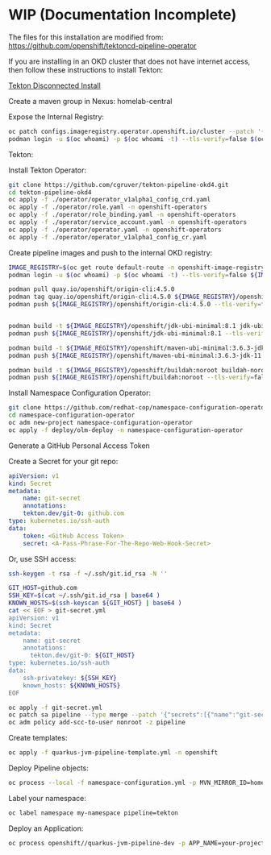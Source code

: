 # WIP (Documentation Incomplete)

The files for this installation are modified from: https://github.com/openshift/tektoncd-pipeline-operator

If you are installing in an OKD cluster that does not have internet access, then follow these instructions to install Tekton:

[Tekton Disconnected Install](pages/disconnected-install.md)

Create a maven group in Nexus: homelab-central

Expose the Internal Registry:

```bash
oc patch configs.imageregistry.operator.openshift.io/cluster --patch '{"spec":{"defaultRoute":true}}' --type=merge
podman login -u $(oc whoami) -p $(oc whoami -t) --tls-verify=false $(oc get route default-route -n openshift-image-registry --template='{{ .spec.host }}')

```

Tekton:

Install Tekton Operator:

```bash
git clone https://github.com/cgruver/tekton-pipeline-okd4.git
cd tekton-pipeline-okd4
oc apply -f ./operator/operator_v1alpha1_config_crd.yaml
oc apply -f ./operator/role.yaml -n openshift-operators
oc apply -f ./operator/role_binding.yaml -n openshift-operators
oc apply -f ./operator/service_account.yaml -n openshift-operators
oc apply -f ./operator/operator.yaml -n openshift-operators
oc apply -f ./operator/operator_v1alpha1_config_cr.yaml
```

Create pipeline images and push to the internal OKD registry:

```bash
IMAGE_REGISTRY=$(oc get route default-route -n openshift-image-registry --template='{{ .spec.host }}')
podman login -u $(oc whoami) -p $(oc whoami -t) --tls-verify=false ${IMAGE_REGISTRY}

podman pull quay.io/openshift/origin-cli:4.5.0
podman tag quay.io/openshift/origin-cli:4.5.0 ${IMAGE_REGISTRY}/openshift/origin-cli:4.5.0
podman push ${IMAGE_REGISTRY}/openshift/origin-cli:4.5.0 --tls-verify=false


podman build -t ${IMAGE_REGISTRY}/openshift/jdk-ubi-minimal:8.1 jdk-ubi-minimal/
podman push ${IMAGE_REGISTRY}/openshift/jdk-ubi-minimal:8.1 --tls-verify=false

podman build -t ${IMAGE_REGISTRY}/openshift/maven-ubi-minimal:3.6.3-jdk-11 maven-ubi-minimal/
podman push ${IMAGE_REGISTRY}/openshift/maven-ubi-minimal:3.6.3-jdk-11 --tls-verify=false

podman build -t ${IMAGE_REGISTRY}/openshift/buildah:noroot buildah-noroot/
podman push ${IMAGE_REGISTRY}/openshift/buildah:noroot --tls-verify=false
```

Install Namespace Configuration Operator:

```bash
git clone https://github.com/redhat-cop/namespace-configuration-operator.git
cd namespace-configuration-operator
oc adm new-project namespace-configuration-operator
oc apply -f deploy/olm-deploy -n namespace-configuration-operator
```

Generate a GitHub Personal Access Token

Create a Secret for your git repo:

```yaml
apiVersion: v1
kind: Secret
metadata:
    name: git-secret
    annotations:
    tekton.dev/git-0: github.com
type: kubernetes.io/ssh-auth
data:
    token: <GitHub Access Token>
    secret: <A-Pass-Phrase-For-The-Repo-Web-Hook-Secret>
```

Or, use SSH access:

```bash
ssh-keygen -t rsa -f ~/.ssh/git.id_rsa -N ''

GIT_HOST=github.com
SSH_KEY=$(cat ~/.ssh/git.id_rsa | base64 )
KNOWN_HOSTS=$(ssh-keyscan ${GIT_HOST} | base64 )
cat << EOF > git-secret.yml
apiVersion: v1
kind: Secret
metadata:
    name: git-secret
    annotations:
      tekton.dev/git-0: ${GIT_HOST}
type: kubernetes.io/ssh-auth
data:
    ssh-privatekey: ${SSH_KEY}
    known_hosts: ${KNOWN_HOSTS}
EOF

oc apply -f git-secret.yml
oc patch sa pipeline --type merge --patch '{"secrets":[{"name":"git-secret"}]}'
oc adm policy add-scc-to-user nonroot -z pipeline
```

Create templates:

```bash
oc apply -f quarkus-jvm-pipeline-template.yml -n openshift
```

Deploy Pipeline objects:

```bash
oc process --local -f namespace-configuration.yml -p MVN_MIRROR_ID=homelab-central -p MVN_MIRROR_NAME=homelab-central -p MVN_MIRROR_URL=https://nexus.your.domain.com:8443/repository/homelab-central/ | oc apply -f -
```

Label your namespace:

```bash
oc label namespace my-namespace pipeline=tekton
```

Deploy an Application:

```bash
oc process openshift//quarkus-jvm-pipeline-dev -p APP_NAME=your-project-name -p GIT_REPOSITORY=git@bitbucket.org:your/project.git -p GIT_BRANCH=master | oc create -f -
```
